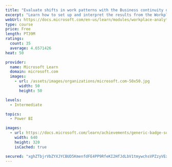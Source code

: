 ```yaml
---
title: "Evaluate shifts in work patterns with the Business continuity dashboard in Microsoft Workplace Analytics"
excerpt: "Learn how to set up and interpret the results from the Workplace Analytics Power BI Business continuity dashboard. Generate insights from the behavioral data to help navigate shifts in employee and team work patterns."
webUrl: https://docs.microsoft.com/en-us/learn/modules/workplace-analytics-business-continuity/
type: course
price: Free
length: PT39M
ratings:
  count: 35
  average: 4.6571426
heat: 50

provider:
  name: Microsoft Learn
  domain: microsoft.com
  images:
    - url: /assets/images/organizations/microsoft.com-50x50.jpg
      width: 50
      height: 50

levels:
  - Intermediate

topics:
  - Power BI

images:
  - url: https://docs.microsoft.com/learn/achievements/generic-badge-social.png
    width: 640
    height: 320
    isCached: true

secured: "xghZTbjrVbZYXJYCBUD5KmenfdFE4PP9RfeKI2HfJdLbV1tmywchsVPZzyVEx+GWP1S7lJBFqPkcDFLJ54/qLHwTf6A4+LOYaA3WvlsJx6pYDS/EcFUDFdSZj2PhHGuVzImbh1i1+4DaJRQbskT/erpXwhGEgzH+TQNSZmF6nagFXH/RXTuhMnRSs4IJ7AO4gvgXct5fd+wWsDE3rbvrSe2OC+66aPehyP0AHJIz7ccHpywTH4LYeG2/9dZ+kLVmeCNmbQpoyMzQ9nnK2S0vzzCL9WXd9Wpp+LnHrhU79A9qkae132FYMg8j9qZux1qVcYKWyHNGMK45QAY/Q8nVB1MzNmZEX7TijWXeigk83epoCW76FmagGNPWndgSAD9BeE8g81xvMc18trkRC/YNOx4gWRw/0hAEvKRztAmAQRM=;BxcuchKg63FOoWvxIZ6+YQ=="
---
```


